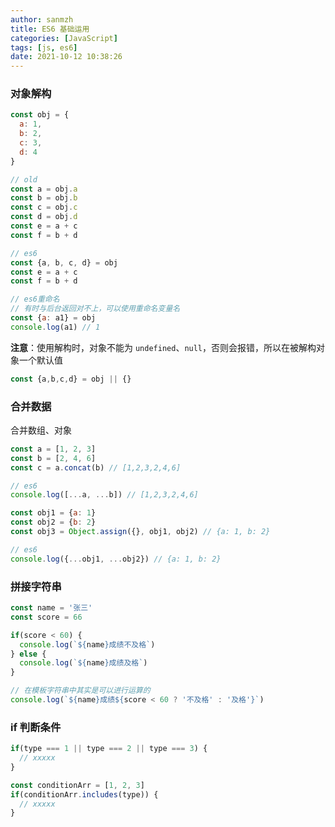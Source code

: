 ```yaml
---
author: sanmzh
title: ES6 基础运用
categories: [JavaScript]
tags: [js, es6]
date: 2021-10-12 10:38:26
---
```


<Boxx changeTime="30000"/>

### 对象解构
```js
const obj = {
  a: 1,
  b: 2,
  c: 3,
  d: 4
}

// old
const a = obj.a
const b = obj.b
const c = obj.c
const d = obj.d
const e = a + c
const f = b + d

// es6
const {a, b, c, d} = obj
const e = a + c
const f = b + d

// es6重命名
// 有时与后台返回对不上，可以使用重命名变量名
const {a: a1} = obj
console.log(a1) // 1

```
**注意**：使用解构时，对象不能为 `undefined`、`null`，否则会报错，所以在被解构对象一个默认值
```js
const {a,b,c,d} = obj || {}
```

### 合并数据
合并数组、对象
```js
const a = [1, 2, 3]
const b = [2, 4, 6]
const c = a.concat(b) // [1,2,3,2,4,6]

// es6
console.log([...a, ...b]) // [1,2,3,2,4,6]

const obj1 = {a: 1}
const obj2 = {b: 2}
const obj3 = Object.assign({}, obj1, obj2) // {a: 1, b: 2}

// es6
console.log({...obj1, ...obj2}) // {a: 1, b: 2}
```

### 拼接字符串
```js
const name = '张三'
const score = 66

if(score < 60) {
  console.log(`${name}成绩不及格`)
} else {
  console.log(`${name}成绩及格`)
}

// 在模板字符串中其实是可以进行运算的
console.log(`${name}成绩${score < 60 ? '不及格' : '及格'}`)
```

### if 判断条件
```js
if(type === 1 || type === 2 || type === 3) {
  // xxxxx
}

const conditionArr = [1, 2, 3]
if(conditionArr.includes(type)) {
  // xxxxx
}
```